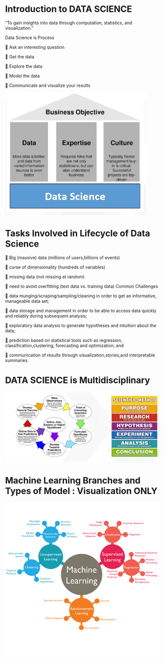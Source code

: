 
#  Introduction to DATA SCIENCE

 “To gain insights into data through
computation, statistics, and visualization.”

Data Science is Process

 Ask an interesting question                                             
                                                                                   
 Get the data

 Explore the data

 Model the data

 Communicate and visualize your results


![](images/Imag1.JPG)


# Tasks Involved in Lifecycle of Data Science

 Big (massive) data (millions of
users,billions of events)

 curse of dimensionality
(hundreds of variables)

 missing data (not missing at
random)

 need to avoid overfitting (test
data vs. training data)
Common Challenges

 data munging/scraping/sampling/cleaning in order to get an
informative, manageable data set;

 data storage and management in order to be able to access data
quickly and reliably during subsequent analysis;

 exploratory data analysis to generate hypotheses and intuition
about the data;

 prediction based on statistical tools such as regression,
classification,clustering, forecasting and optimization; and

 communication of results through visualization,stories,and
interpretable summaries.


# DATA SCIENCE is Multidisciplinary

![](images/Image2.JPG)

# Machine Learning Branches and Types of Model : Visualization ONLY
![](images/Image.png)

